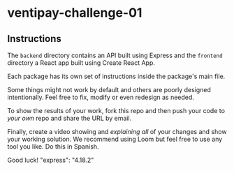 # ventipay-challenge-01

## Instructions

The `backend` directory contains an API built using Express and the `frontend` directory a React app built using Create React App.

Each package has its own set of instructions inside the package's main file.

Some things might not work by default and others are poorly designed intentionally. Feel free to fix, modify or even redesign as needed.

To show the results of your work, fork this repo and then push your code to *your own* repo and share the URL by email.

Finally, create a video showing and *explaining* *all* of your changes and show your working solution. We recommend using Loom but feel free to use any tool you like. Do this in Spanish.

Good luck!
"express": "4.18.2"